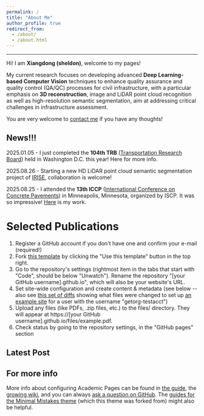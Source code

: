 ```yaml
---
permalink: /
title: "About Me"
author_profile: true
redirect_from: 
  - /about/
  - /about.html
---
```


------
Hi! I am **Xiangdong (sheldon)**, welcome to my pages!

My current research focuses on developing advanced **Deep Learning-based Computer Vision** techniques to enhance quality assurance and quality control (QA/QC) processes for civil infrastructure, with a particular emphasis on **3D reconstruction**, image and LiDAR point cloud recognition as well as high-resolution semantic segmentation, aim at addressing critical challenges in infrastructure assessment. 

You are very welcome to [contact me](xiy144@pitt.edu) if you have any thoughts!


News!!!
------
2025.01.05 - I just completed the **104th TRB** ([Transportation Research Board](https://trb-annual-meeting.nationalacademies.org/)) held in Washington D.C. this year! Here for more info.

2025.08.26 - Starting a new HD LiDAR point cloud semantic segmentation project of [IRISE](https://www.engineering.pitt.edu/subsites/consortiums/irise/research/active-projects/), collaboration is welcome!

2025.08.25 - I attended the **13th ICCP** ([International Conference on Concrete Pavements](https://13thiccp.concretepavements.org/)) in Minneapolis, Minnesota, organized by ISCP. It was so impressive! [Here](https://13thiccp.concretepavements.org/workshops/deep-learning-based-entrapped-air-segmentation-and-evaluation-ease-for-plain-concrete-pavement-applications/) is my work.


Selected Publications
======
1. Register a GitHub account if you don't have one and confirm your e-mail (required!)
1. Fork [this template](https://github.com/academicpages/academicpages.github.io) by clicking the "Use this template" button in the top right. 
1. Go to the repository's settings (rightmost item in the tabs that start with "Code", should be below "Unwatch"). Rename the repository "[your GitHub username].github.io", which will also be your website's URL.
1. Set site-wide configuration and create content & metadata (see below -- also see [this set of diffs](http://archive.is/3TPas) showing what files were changed to set up [an example site](https://getorg-testacct.github.io) for a user with the username "getorg-testacct")
1. Upload any files (like PDFs, .zip files, etc.) to the files/ directory. They will appear at https://[your GitHub username].github.io/files/example.pdf.  
1. Check status by going to the repository settings, in the "GitHub pages" section


Latest Post
------



For more info
------
More info about configuring Academic Pages can be found in [the guide](https://academicpages.github.io/markdown/), the [growing wiki](https://github.com/academicpages/academicpages.github.io/wiki), and you can always [ask a question on GitHub](https://github.com/academicpages/academicpages.github.io/discussions). The [guides for the Minimal Mistakes theme](https://mmistakes.github.io/minimal-mistakes/docs/configuration/) (which this theme was forked from) might also be helpful.
